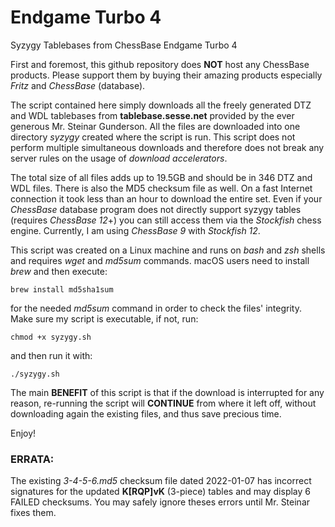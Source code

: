 # Endgame Turbo 4
Syzygy Tablebases from ChessBase Endgame Turbo 4

First and foremost, this github repository does **NOT** host any ChessBase products. Please support them by buying their amazing products especially *Fritz* and *ChessBase* (database).

The script contained here simply downloads all the freely generated DTZ and WDL tablebases from **tablebase.sesse.net** provided by the ever generous Mr. Steinar Gunderson. All the files are downloaded into one directory *syzygy* created where the script is run. This script does not perform multiple simultaneous downloads and therefore does not break any server rules on the usage of *download accelerators*.

The total size of all files adds up to 19.5GB and should be in 346 DTZ and WDL files. There is also the MD5 checksum file as well. On a fast Internet connection it took less than an hour to download the entire set. Even if your *ChessBase* database program does not directly support syzygy tables (requires *ChessBase 12*+) you can still access them via the *Stockfish* chess engine. Currently, I am using *ChessBase 9* with *Stockfish 12*.

This script was created on a Linux machine and runs on *bash* and *zsh* shells and requires *wget* and *md5sum* commands. macOS users need to install *brew* and then execute:

```brew install md5sha1sum```

for the needed *md5sum* command in order to check the files' integrity. Make sure my script is executable, if not, run:

```chmod +x syzygy.sh```

and then run it with:

```./syzygy.sh```

The main **BENEFIT** of this script is that if the download is interrupted for any reason, re-running the script will **CONTINUE** from where it left off, without downloading again the existing files, and thus save precious time.

Enjoy!

### ERRATA:
The existing *3-4-5-6.md5* checksum file dated 2022-01-07 has incorrect signatures for the updated **K[RQP]vK** (3-piece) tables and may display 6 FAILED checksums. You may safely ignore theses errors until Mr. Steinar fixes them.
